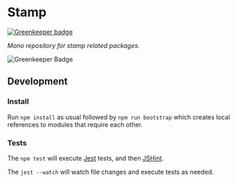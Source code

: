 # Stamp

[![Greenkeeper badge](https://badges.greenkeeper.io/stampit-org/stamp.svg)](https://greenkeeper.io/)

_Mono repository for stamp related packages._

![Greenkeeper Badge](https://badges.greenkeeper.io/stampit-org/stamp.svg)

## Development

### Install

Run `npm install` as usual followed by `npm run bootstrap` which creates local references to modules that require each other.

### Tests

The `npm test` will execute [Jest](https://github.com/facebook/jest) tests, and then [JSHint](https://github.com/jshint/jshint).

The `jest --watch` will watch file changes and execute tests as needed.
